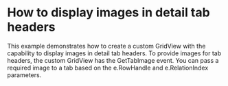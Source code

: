 # How to display images in detail tab headers


<p>This example demonstrates how to create a custom GridView with the capability to display images in detail tab headers. To provide images for tab headers, the custom GridView has the GetTabImage event. You can pass a required image to a tab based on the e.RowHandle and e.RelationIndex parameters.</p>

<br/>



